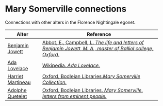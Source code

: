 # Mary Somerville connections
Connections with other alters in the Florence Nightingale egonet.

| Alter  | Reference|
| ------------- |------------- |
| [Benjamin Jowett](https://github.com/altealo/FNTest/blob/master/AltersReferences/BenjaminJowett.md) |[Abbot, E., Campbell, L. *The life and letters of Benjamin Jowett, M. A., master of Balliol college, Oxford.*](https://archive.org/stream/lifelettersofben01abboiala/lifelettersofben01abboiala_djvu.txt)|
| [Ada Lovelace](https://github.com/altealo/FNTest/blob/master/AltersReferences/AdaLovelace.md)  |[Wikipedia. *Ada Lovelace.*](https://en.wikipedia.org/wiki/Ada_Lovelace)|
| [Harriet Martineau](https://github.com/altealo/FNTest/blob/master/AltersReferences/HarrietMartineau.md)|[Oxford, Bodleian Libraries.*Mary Somerville Collection.*](http://www.bodley.ox.ac.uk/dept/scwmss/wmss/online/1500-1900/somerville/somerville.html)|
| [Adolphe Quetelet](https://github.com/altealo/FNTest/blob/master/AltersReferences/AdolpheQuetelet.md)  |[Oxford, Bodleian Libraries. *Mary Somerville. letters from eminent people.*](https://archives.bodleian.ox.ac.uk/repositories/2/archival_objects/76415)|


